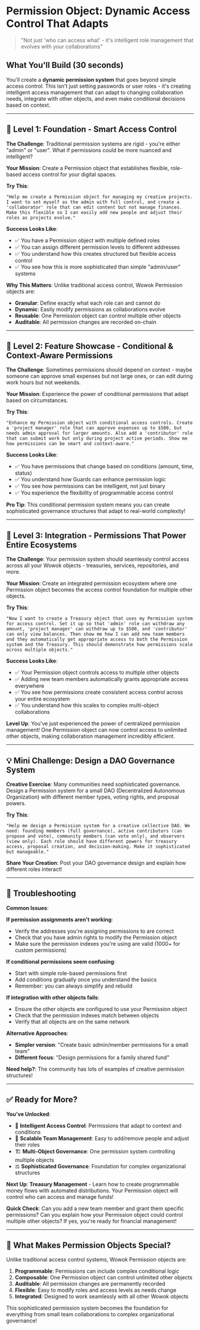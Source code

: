 # Permission Object: Dynamic Access Control That Adapts

> "Not just 'who can access what' - it's intelligent role management that evolves with your collaborations"

## What You'll Build (30 seconds)

You'll create a **dynamic permission system** that goes beyond simple access control. This isn't just setting passwords or user roles - it's creating intelligent access management that can adapt to changing collaboration needs, integrate with other objects, and even make conditional decisions based on context.

---

## 🎯 Level 1: Foundation - Smart Access Control

**The Challenge**: Traditional permission systems are rigid - you're either "admin" or "user". What if permissions could be more nuanced and intelligent?

**Your Mission**: Create a Permission object that establishes flexible, role-based access control for your digital spaces.

**Try This**:

```
"Help me create a Permission object for managing my creative projects. I want to set myself as the admin with full control, and create a 'collaborator' role that can edit content but not manage finances. Make this flexible so I can easily add new people and adjust their roles as projects evolve."
```

**Success Looks Like**:

- ✅ You have a Permission object with multiple defined roles
- ✅ You can assign different permission levels to different addresses
- ✅ You understand how this creates structured but flexible access control
- ✅ You see how this is more sophisticated than simple "admin/user" systems

**Why This Matters**: Unlike traditional access control, Wowok Permission objects are:

- **Granular**: Define exactly what each role can and cannot do
- **Dynamic**: Easily modify permissions as collaborations evolve
- **Reusable**: One Permission object can control multiple other objects
- **Auditable**: All permission changes are recorded on-chain

---

## 🎯 Level 2: Feature Showcase - Conditional & Context-Aware Permissions

**The Challenge**: Sometimes permissions should depend on context - maybe someone can approve small expenses but not large ones, or can edit during work hours but not weekends.

**Your Mission**: Experience the power of conditional permissions that adapt based on circumstances.

**Try This**:

```
"Enhance my Permission object with conditional access controls. Create a 'project manager' role that can approve expenses up to $500, but needs admin approval for larger amounts. Also add a 'contributor' role that can submit work but only during project active periods. Show me how permissions can be smart and context-aware."
```

**Success Looks Like**:

- ✅ You have permissions that change based on conditions (amount, time, status)
- ✅ You understand how Guards can enhance permission logic
- ✅ You see how permissions can be intelligent, not just binary
- ✅ You experience the flexibility of programmable access control

**Pro Tip**: This conditional permission system means you can create sophisticated governance structures that adapt to real-world complexity!

---

## 🎯 Level 3: Integration - Permissions That Power Entire Ecosystems

**The Challenge**: Your permission system should seamlessly control access across all your Wowok objects - treasuries, services, repositories, and more.

**Your Mission**: Create an integrated permission ecosystem where one Permission object becomes the access control foundation for multiple other objects.

**Try This**:

```
"Now I want to create a Treasury object that uses my Permission system for access control. Set it up so that 'admin' role can withdraw any amount, 'project manager' can withdraw up to $500, and 'contributor' can only view balances. Then show me how I can add new team members and they automatically get appropriate access to both the Permission system and the Treasury. This should demonstrate how permissions scale across multiple objects."
```

**Success Looks Like**:

- ✅ Your Permission object controls access to multiple other objects
- ✅ Adding new team members automatically grants appropriate access everywhere
- ✅ You see how permissions create consistent access control across your entire ecosystem
- ✅ You understand how this scales to complex multi-object collaborations

**Level Up**: You've just experienced the power of centralized permission management! One Permission object can now control access to unlimited other objects, making collaboration management incredibly efficient.

---

## 💡 Mini Challenge: Design a DAO Governance System

**Creative Exercise**: Many communities need sophisticated governance. Design a Permission system for a small DAO (Decentralized Autonomous Organization) with different member types, voting rights, and proposal powers.

**Try This**:

```
"Help me design a Permission system for a creative collective DAO. We need: founding members (full governance), active contributors (can propose and vote), community members (can vote only), and observers (view only). Each role should have different powers for treasury access, proposal creation, and decision-making. Make it sophisticated but manageable."
```

**Share Your Creation**: Post your DAO governance design and explain how different roles interact!

---

## 🔧 Troubleshooting

**Common Issues**:

**If permission assignments aren't working**:

- Verify the addresses you're assigning permissions to are correct
- Check that you have admin rights to modify the Permission object
- Make sure the permission indexes you're using are valid (1000+ for custom permissions)

**If conditional permissions seem confusing**:

- Start with simple role-based permissions first
- Add conditions gradually once you understand the basics
- Remember: you can always simplify and rebuild

**If integration with other objects fails**:

- Ensure the other objects are configured to use your Permission object
- Check that the permission indexes match between objects
- Verify that all objects are on the same network

**Alternative Approaches**:

- **Simpler version**: "Create basic admin/member permissions for a small team"
- **Different focus**: "Design permissions for a family shared fund"

**Need help?**: The community has lots of examples of creative permission structures!

---

## ✅ Ready for More?

**You've Unlocked**:

- 🔐 **Intelligent Access Control**: Permissions that adapt to context and conditions
- 👥 **Scalable Team Management**: Easy to add/remove people and adjust their roles
- 🏗️ **Multi-Object Governance**: One permission system controlling multiple objects
- ⚖️ **Sophisticated Governance**: Foundation for complex organizational structures

**Next Up**: **Treasury Management** - Learn how to create programmable money flows with automated distributions. Your Permission object will control who can access and manage funds!

**Quick Check**: Can you add a new team member and grant them specific permissions? Can you explain how your Permission object could control multiple other objects? If yes, you're ready for financial management!

---

## 🌟 What Makes Permission Objects Special?

Unlike traditional access control systems, Wowok Permission objects are:

1. **Programmable**: Permissions can include complex conditional logic
2. **Composable**: One Permission object can control unlimited other objects
3. **Auditable**: All permission changes are permanently recorded
4. **Flexible**: Easy to modify roles and access levels as needs change
5. **Integrated**: Designed to work seamlessly with all other Wowok objects

This sophisticated permission system becomes the foundation for everything from small team collaborations to complex organizational governance!

